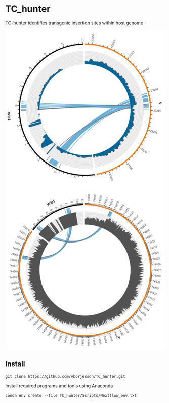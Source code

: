 # TC_hunter

TC-hunter identifies transgenic insertion sites within host genome

![](Plots/plot1.png)
![](Plots/plot2.png)

## Install 

```
git clone https://github.com/vborjesson/TC_hunter.git
```

Install required programs and tools using Anaconda
```
conda env create --file TC_hunter/Scripts/Nextflow_env.txt
```

